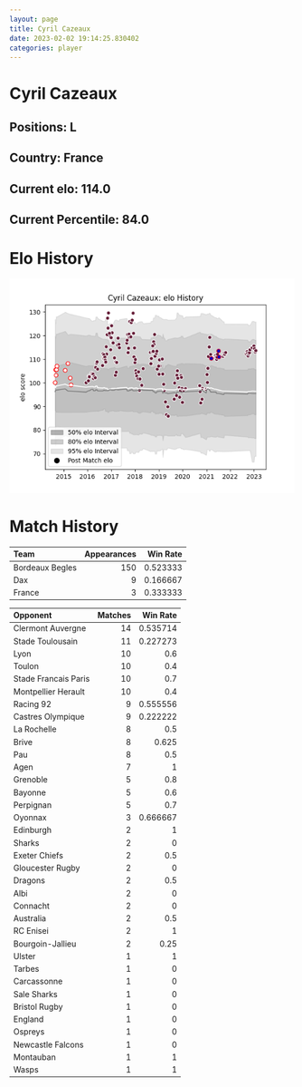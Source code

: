 ```yaml
---  
layout: page  
title: Cyril Cazeaux  
date: 2023-02-02 19:14:25.830402  
categories: player  
---
```

# Cyril Cazeaux

## Positions: L

## Country: France

## Current elo: 114.0

## Current Percentile: 84.0

# Elo History


![elo history](history_CyrilCazeaux.png)
# Match History


| Team            |   Appearances |   Win Rate |
|:----------------|--------------:|-----------:|
| Bordeaux Begles |           150 |   0.523333 |
| Dax             |             9 |   0.166667 |
| France          |             3 |   0.333333 |

| Opponent             |   Matches |   Win Rate |
|:---------------------|----------:|-----------:|
| Clermont Auvergne    |        14 |   0.535714 |
| Stade Toulousain     |        11 |   0.227273 |
| Lyon                 |        10 |   0.6      |
| Toulon               |        10 |   0.4      |
| Stade Francais Paris |        10 |   0.7      |
| Montpellier Herault  |        10 |   0.4      |
| Racing 92            |         9 |   0.555556 |
| Castres Olympique    |         9 |   0.222222 |
| La Rochelle          |         8 |   0.5      |
| Brive                |         8 |   0.625    |
| Pau                  |         8 |   0.5      |
| Agen                 |         7 |   1        |
| Grenoble             |         5 |   0.8      |
| Bayonne              |         5 |   0.6      |
| Perpignan            |         5 |   0.7      |
| Oyonnax              |         3 |   0.666667 |
| Edinburgh            |         2 |   1        |
| Sharks               |         2 |   0        |
| Exeter Chiefs        |         2 |   0.5      |
| Gloucester Rugby     |         2 |   0        |
| Dragons              |         2 |   0.5      |
| Albi                 |         2 |   0        |
| Connacht             |         2 |   0        |
| Australia            |         2 |   0.5      |
| RC Enisei            |         2 |   1        |
| Bourgoin-Jallieu     |         2 |   0.25     |
| Ulster               |         1 |   1        |
| Tarbes               |         1 |   0        |
| Carcassonne          |         1 |   0        |
| Sale Sharks          |         1 |   0        |
| Bristol Rugby        |         1 |   0        |
| England              |         1 |   0        |
| Ospreys              |         1 |   0        |
| Newcastle Falcons    |         1 |   0        |
| Montauban            |         1 |   1        |
| Wasps                |         1 |   1        |